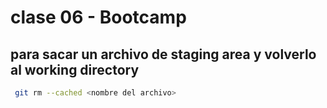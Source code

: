 # clase 06 - Bootcamp

## para sacar un archivo de staging area y volverlo al working directory
```sh
 git rm --cached <nombre del archivo>
 ```
 